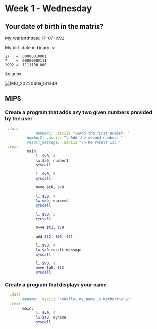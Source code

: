 # Week 1 - Wednesday

## Your date of birth in the matrix?

My real birthdate: 17-07-1992

My birthdate in binary is:

``` 
17   =  00000010001
7    =  00000000111
1992 =  11111001000
```

Solution:

![IMG_20220406_181349](https://user-images.githubusercontent.com/86013814/162095648-d9edc0e4-2239-42fa-aac9-365f96729ed5.jpg)


## MIPS

### Create a program that adds any two given numbers provided by the user

```ruby 
 .data
      	      number1: .asciiz "\nAdd the first number: "
	      number2: .asciiz "\nAdd the second number: "
	      result_message: .asciiz "\nThe result is: "
 .text
	      main:
              li $v0, 4
              la $a0, number1
              syscall
              
              li $v0, 5
              syscall

              move $t0, $v0
              
              li $v0, 4
              la $a0, number2
              syscall

              li $v0, 5
              syscall

              move $t1, $v0
              
              add $t2, $t0, $t1

              li $v0, 4
              la $a0 result_message
              syscall

              li $v0, 1
              move $a0, $t2
              syscall
``` 

### Create a program that displays your name

``` ruby
  .data
        myname: .asciiz "\nHello, my name is Katherine!\n"
  .text
        main:
              li $v0, 4
              la $a0, myname
              syscall
``` 
